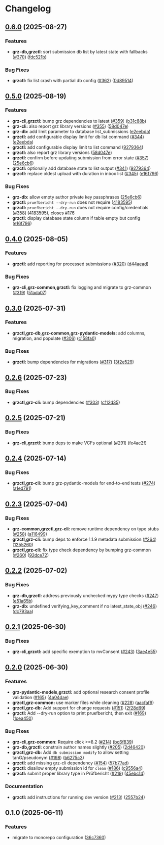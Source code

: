 # Changelog

## [0.6.0](https://github.com/BfArM-MVH/grz-tools/compare/grzctl-v0.5.0...grzctl-v0.6.0) (2025-08-27)


### Features

* **grz-db,grzctl:** sort submission db list by latest state with fallbacks ([#370](https://github.com/BfArM-MVH/grz-tools/issues/370)) ([fdc521b](https://github.com/BfArM-MVH/grz-tools/commit/fdc521bcc28af3c036aea7fa89837fa078eec25f))


### Bug Fixes

* **grzctl:** fix list crash with partial db config ([#362](https://github.com/BfArM-MVH/grz-tools/issues/362)) ([0d89514](https://github.com/BfArM-MVH/grz-tools/commit/0d895149603c9690d4312891aadefd1e2fc0a317))

## [0.5.0](https://github.com/BfArM-MVH/grz-tools/compare/grzctl-v0.4.0...grzctl-v0.5.0) (2025-08-19)


### Features

* **grz-cli,grzctl:** bump grz dependencies to latest ([#359](https://github.com/BfArM-MVH/grz-tools/issues/359)) ([b31c88b](https://github.com/BfArM-MVH/grz-tools/commit/b31c88bfa32cf257e6db9b2bb80d302493dbd469))
* **grz-cli:** also report grz library versions ([#355](https://github.com/BfArM-MVH/grz-tools/issues/355)) ([58d047e](https://github.com/BfArM-MVH/grz-tools/commit/58d047ec3492df172067312203da49c8af83a1a8))
* **grz-db:** add limit parameter to database list_submissions ([e2eebda](https://github.com/BfArM-MVH/grz-tools/commit/e2eebdaaaa524cfeacb97f9717ba85bd74b2c8a6))
* **grzctl:** add configurable display limit for db list command ([#344](https://github.com/BfArM-MVH/grz-tools/issues/344)) ([e2eebda](https://github.com/BfArM-MVH/grz-tools/commit/e2eebdaaaa524cfeacb97f9717ba85bd74b2c8a6))
* **grzctl:** add configurable display limit to list command ([9279364](https://github.com/BfArM-MVH/grz-tools/commit/927936449f3d9e1707e631f343222b53b33b9862))
* **grzctl:** also report grz library versions ([58d047e](https://github.com/BfArM-MVH/grz-tools/commit/58d047ec3492df172067312203da49c8af83a1a8))
* **grzctl:** confirm before updating submission from error state ([#357](https://github.com/BfArM-MVH/grz-tools/issues/357)) ([25e6cb6](https://github.com/BfArM-MVH/grz-tools/commit/25e6cb62130cf926a9c77d5232bc39d3ecb91c66))
* **grzctl:** optionally add database state to list output ([#341](https://github.com/BfArM-MVH/grz-tools/issues/341)) ([9279364](https://github.com/BfArM-MVH/grz-tools/commit/927936449f3d9e1707e631f343222b53b33b9862))
* **grzctl:** replace oldest upload with duration in inbox list ([#345](https://github.com/BfArM-MVH/grz-tools/issues/345)) ([e16f796](https://github.com/BfArM-MVH/grz-tools/commit/e16f796251db490a9e08b79ac01b1e110e3a318b))


### Bug Fixes

* **grz-db:** allow empty author private key passphrases ([25e6cb6](https://github.com/BfArM-MVH/grz-tools/commit/25e6cb62130cf926a9c77d5232bc39d3ecb91c66))
* **grzctl:** `pruefbericht --dry-run` does not require ([4183595](https://github.com/BfArM-MVH/grz-tools/commit/4183595dabf9324fe81a2767b93c5be03b674d60))
* **grzctl:** `pruefbericht --dry-run` does not require config/credentials ([#358](https://github.com/BfArM-MVH/grz-tools/issues/358)) ([4183595](https://github.com/BfArM-MVH/grz-tools/commit/4183595dabf9324fe81a2767b93c5be03b674d60)), closes [#176](https://github.com/BfArM-MVH/grz-tools/issues/176)
* **grzctl:** display database state column if table empty but config ([e16f796](https://github.com/BfArM-MVH/grz-tools/commit/e16f796251db490a9e08b79ac01b1e110e3a318b))

## [0.4.0](https://github.com/BfArM-MVH/grz-tools/compare/grzctl-v0.3.0...grzctl-v0.4.0) (2025-08-05)


### Features

* **grzctl:** add reporting for processed submissions ([#320](https://github.com/BfArM-MVH/grz-tools/issues/320)) ([d44aead](https://github.com/BfArM-MVH/grz-tools/commit/d44aeade809e39693360b577e5482873ae975709))


### Bug Fixes

* **grz-cli,grz-common,grzctl:** fix logging and migrate to grz-common ([#319](https://github.com/BfArM-MVH/grz-tools/issues/319)) ([51ada07](https://github.com/BfArM-MVH/grz-tools/commit/51ada073a2af93ba1a1c48f069b4546ce9bd2975))

## [0.3.0](https://github.com/BfArM-MVH/grz-tools/compare/grzctl-v0.2.6...grzctl-v0.3.0) (2025-07-31)


### Features

* **grzctl,grz-db,grz-common,grz-pydantic-models:** add columns, migration, and populate ([#306](https://github.com/BfArM-MVH/grz-tools/issues/306)) ([c158fa0](https://github.com/BfArM-MVH/grz-tools/commit/c158fa0cfe47ddacd66947dd57b814f43cfaefdc))


### Bug Fixes

* **grzctl:** bump dependencies for migrations ([#317](https://github.com/BfArM-MVH/grz-tools/issues/317)) ([3f2e529](https://github.com/BfArM-MVH/grz-tools/commit/3f2e52976bcedfb7e355b58972e7860b586243af))

## [0.2.6](https://github.com/BfArM-MVH/grz-tools/compare/grzctl-v0.2.5...grzctl-v0.2.6) (2025-07-23)


### Bug Fixes

* **grzctl,grz-cli:** bump dependencies ([#303](https://github.com/BfArM-MVH/grz-tools/issues/303)) ([cf12d35](https://github.com/BfArM-MVH/grz-tools/commit/cf12d35a7a20dcb5494a3576ccc06c393f763367))

## [0.2.5](https://github.com/BfArM-MVH/grz-tools/compare/grzctl-v0.2.4...grzctl-v0.2.5) (2025-07-21)


### Bug Fixes

* **grz-cli,grzctl:** bump deps to make VCFs optional ([#291](https://github.com/BfArM-MVH/grz-tools/issues/291)) ([fe4ac2f](https://github.com/BfArM-MVH/grz-tools/commit/fe4ac2f8230b804ad9ec2c6d2102207ab97b0365))

## [0.2.4](https://github.com/BfArM-MVH/grz-tools/compare/grzctl-v0.2.3...grzctl-v0.2.4) (2025-07-14)


### Bug Fixes

* **grzctl,grz-cli:** bump grz-pydantic-models for end-to-end tests ([#274](https://github.com/BfArM-MVH/grz-tools/issues/274)) ([a1ed791](https://github.com/BfArM-MVH/grz-tools/commit/a1ed791f1f9fce52d08f8e70fba12a674336d250))

## [0.2.3](https://github.com/BfArM-MVH/grz-tools/compare/grzctl-v0.2.2...grzctl-v0.2.3) (2025-07-04)


### Bug Fixes

* **grz-common,grzctl,grz-cli:** remove runtime dependency on type stubs ([#258](https://github.com/BfArM-MVH/grz-tools/issues/258)) ([a116499](https://github.com/BfArM-MVH/grz-tools/commit/a116499de19655ec9c4a43093c2c077dd10efbbc))
* **grzctl,grz-cli:** bump deps to enforce 1.1.9 metadata submission ([#264](https://github.com/BfArM-MVH/grz-tools/issues/264)) ([1255260](https://github.com/BfArM-MVH/grz-tools/commit/1255260e4af25d342e1c17e803aa6f6152de69c7))
* **grzctl,grz-cli:** fix type check dependency by bumping grz-common ([#260](https://github.com/BfArM-MVH/grz-tools/issues/260)) ([92dce72](https://github.com/BfArM-MVH/grz-tools/commit/92dce723d8d2fbc7c11d03e2ebea98f7a0f4da19))

## [0.2.2](https://github.com/BfArM-MVH/grz-tools/compare/grzctl-v0.2.1...grzctl-v0.2.2) (2025-07-02)


### Bug Fixes

* **grz-db,grzctl:** address previously unchecked mypy type checks ([#247](https://github.com/BfArM-MVH/grz-tools/issues/247)) ([e51a65b](https://github.com/BfArM-MVH/grz-tools/commit/e51a65b090c891f44c6c4cc7199138d4cb15c07a))
* **grz-db:** undefined verifying_key_comment if no latest_state_obj ([#246](https://github.com/BfArM-MVH/grz-tools/issues/246)) ([dc793aa](https://github.com/BfArM-MVH/grz-tools/commit/dc793aaa4be33ff2a55dd2017869dc3bfea9f22d))

## [0.2.1](https://github.com/BfArM-MVH/grz-tools/compare/grzctl-v0.2.0...grzctl-v0.2.1) (2025-06-30)


### Bug Fixes

* **grz-cli,grzctl:** add specific exemption to mvConsent ([#243](https://github.com/BfArM-MVH/grz-tools/issues/243)) ([3ae4e55](https://github.com/BfArM-MVH/grz-tools/commit/3ae4e5513259933671146c40458e2c485a8fa612))

## [0.2.0](https://github.com/BfArM-MVH/grz-tools/compare/grzctl-v0.1.0...grzctl-v0.2.0) (2025-06-30)


### Features

* **grz-pydantic-models,grzctl:** add optional research consent profile validation ([#165](https://github.com/BfArM-MVH/grz-tools/issues/165)) ([4a04dae](https://github.com/BfArM-MVH/grz-tools/commit/4a04daebf5936f0b398b2d7db03cf0f0f372970b))
* **grzctl,grz-common:** use marker files while cleaning ([#228](https://github.com/BfArM-MVH/grz-tools/issues/228)) ([aacfaf9](https://github.com/BfArM-MVH/grz-tools/commit/aacfaf9a5da1c9d36835f679e522ef0376dde1d4))
* **grzctl,grz-db:** Add support for change requests ([#151](https://github.com/BfArM-MVH/grz-tools/issues/151)) ([2f28d69](https://github.com/BfArM-MVH/grz-tools/commit/2f28d691b72da2d904391680ff72b1f9a3a22254))
* **grzctl:** Add --dry-run option to print pruefbericht, then exit ([#169](https://github.com/BfArM-MVH/grz-tools/issues/169)) ([1cea450](https://github.com/BfArM-MVH/grz-tools/commit/1cea4500dd563fe46531e535471afcb8b3b1bb8e))


### Bug Fixes

* **grz-cli,grz-common:** Require click &gt;=8.2 ([#214](https://github.com/BfArM-MVH/grz-tools/issues/214)) ([bc6f839](https://github.com/BfArM-MVH/grz-tools/commit/bc6f839efa3a7b88025af66199b7eea06ac688ef))
* **grz-db,grzctl:** constrain author names slightly ([#205](https://github.com/BfArM-MVH/grz-tools/issues/205)) ([2d46420](https://github.com/BfArM-MVH/grz-tools/commit/2d464204fb8d07773d04d31b6fa93208e4181f22))
* **grzctl,grz-db:** Add `db submission modify` to allow setting tanG/pseudonym ([#198](https://github.com/BfArM-MVH/grz-tools/issues/198)) ([b6275c3](https://github.com/BfArM-MVH/grz-tools/commit/b6275c38b134e6d334dc158c9c98631e62750b68))
* **grzctl:** add missing grz-cli dependency ([#154](https://github.com/BfArM-MVH/grz-tools/issues/154)) ([57b77ad](https://github.com/BfArM-MVH/grz-tools/commit/57b77adb358ac1c5befba6df3dbc4297908fb953))
* **grzctl:** disallow empty submission id for `clean` ([#186](https://github.com/BfArM-MVH/grz-tools/issues/186)) ([c9556a4](https://github.com/BfArM-MVH/grz-tools/commit/c9556a4d3d80dbf36d2e5d7feed573df248711b4))
* **grzctl:** submit proper library type in Prüfbericht ([#219](https://github.com/BfArM-MVH/grz-tools/issues/219)) ([45ebc14](https://github.com/BfArM-MVH/grz-tools/commit/45ebc14e408558f06fd92055f74efc092002174a))


### Documentation

* **grzctl:** add instructions for running dev version ([#213](https://github.com/BfArM-MVH/grz-tools/issues/213)) ([2557b24](https://github.com/BfArM-MVH/grz-tools/commit/2557b24885a04c85ef1156b56471d98c933ff81d))

## 0.1.0 (2025-06-11)


### Features

* migrate to monorepo configuration ([36c7360](https://github.com/BfArM-MVH/grz-tools/commit/36c736044ce09473cc664b4471117465c5cab9a3))
